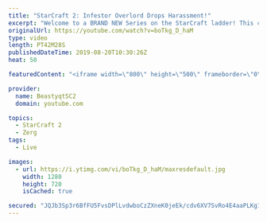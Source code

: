```yaml
---
title: "StarCraft 2: Infestor Overlord Drops Harassment!"
excerpt: "Welcome to a BRAND NEW Series on the StarCraft ladder! This challenege is called \"Infestors to GM,\" where I play Mass Infestors and try to get to Grandmaster! I am allowing myself to make Queens as well, but other than that, the gameplan is INFESTORS!!!  One of the games in this video does end up showcasing"
originalUrl: https://youtube.com/watch?v=boTkg_D_haM
type: video
length: PT42M28S
publishedDateTime: 2019-08-20T10:30:26Z
heat: 50

featuredContent: "<iframe width=\"800\" height=\"500\" frameborder=\"0\" src=\"https://www.youtube.com/embed/boTkg_D_haM\" allow=\"accelerometer; autoplay; encrypted-media; gyroscope; picture-in-picture\" allowfullscreen></iframe>"

provider:
  name: BeastyqtSC2
  domain: youtube.com

topics:
  - StarCraft 2
  - Zerg
tags:
  - Live

images:
  - url: https://i.ytimg.com/vi/boTkg_D_haM/maxresdefault.jpg
    width: 1280
    height: 720
    isCached: true

secured: "JQJb3Sp3r6BfFU5FvsDPlLvdwboCzZXneK0jeEk/cdv6XV7SvRo4E4aaPLKg17giHPBZOMADgExvxxhQtNp0lfOGpLo4Mg4BXxUS2WGviHQDsDXrZUPLvdu6aHsf72XflLaj/8ds/kj4W7jOFloz/XxUa7pQsHrYkkfiUSGOZDs7aRpO1Wkskdv/BuN2ZFC9Cm/l3U9B1JpI0WbWDHFyliIG082fKFZGHhXpUiNjSvGVhAgu+VsTzBcJXw4E/WSl0uAyCd7xJeTShIexg9/qneMZiqTKGglXgFNoU18gd9Kp25aIvZqcTo71RIoCpWD4k9Eabf7lhT8YiQMyH3SEK7lc+ud0vj8Y/278/cVi5wIYJNftR9UyEh5xYxOCfKI1aap3UdEnxU1R1Rk2yPlVVc5bimQJKqKlcJxnj7JZEg8=;J+nRHXujLy9WmyyDWFj41A=="
---
```


